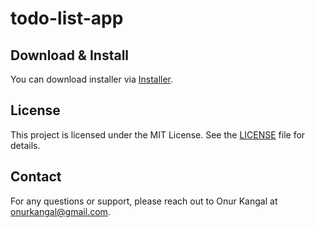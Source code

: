 # todo-list-app

## Download & Install

You can download installer via [Installer](https://github.com/o-kangal/todo-list-app/blob/7373749670290b1a1a13f6dca7ddcc588505e0ed/Installer/TodoListAppInstaller.exe).

## License

This project is licensed under the MIT License. See the [LICENSE](https://github.com/o-kangal/todo-list-app/blob/7373749670290b1a1a13f6dca7ddcc588505e0ed/LICENSE.txt) file for details.

## Contact

For any questions or support, please reach out to Onur Kangal at [onurkangal@gmail.com](mailto:onurkangal@gmail.com).

